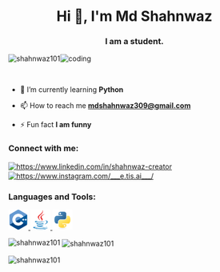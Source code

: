 <h1 align="center">Hi 👋, I'm Md Shahnwaz</h1>
<h3 align="center">I am a student.</h3>
<img align="right" alt="coding" width="400" src="https://videoplasty.com/stock-animation/chill-coding-programming-lofi-animation-11018">


<p align="left"> <img src="https://komarev.com/ghpvc/?username=shahnwaz101&label=Profile%20views&color=0e75b6&style=flat" alt="shahnwaz101" /> </p>

<p align="left"> <a href="https://twitter.com/" target="blank"><img src="https://img.shields.io/twitter/follow/?logo=twitter&style=for-the-badge" alt="" /></a> </p>

- 🌱 I’m currently learning **Python**

- 📫 How to reach me **mdshahnwaz309@gmail.com**

- ⚡ Fun fact **I am funny**

<h3 align="left">Connect with me:</h3>
<p align="left">
<a href="https://linkedin.com/in/https://www.linkedin.com/in/shahnwaz-creator" target="blank"><img align="center" src="https://raw.githubusercontent.com/rahuldkjain/github-profile-readme-generator/master/src/images/icons/Social/linked-in-alt.svg" alt="https://www.linkedin.com/in/shahnwaz-creator" height="30" width="40" /></a>
<a href="https://instagram.com/https://www.instagram.com/___e.tis.ai___/" target="blank"><img align="center" src="https://raw.githubusercontent.com/rahuldkjain/github-profile-readme-generator/master/src/images/icons/Social/instagram.svg" alt="https://www.instagram.com/___e.tis.ai___/" height="30" width="40" /></a>
</p>

<h3 align="left">Languages and Tools:</h3>
<p align="left"> <a href="https://www.w3schools.com/cpp/" target="_blank" rel="noreferrer"> <img src="https://raw.githubusercontent.com/devicons/devicon/master/icons/cplusplus/cplusplus-original.svg" alt="cplusplus" width="40" height="40"/> </a> <a href="https://www.java.com" target="_blank" rel="noreferrer"> <img src="https://raw.githubusercontent.com/devicons/devicon/master/icons/java/java-original.svg" alt="java" width="40" height="40"/> </a> <a href="https://www.python.org" target="_blank" rel="noreferrer"> <img src="https://raw.githubusercontent.com/devicons/devicon/master/icons/python/python-original.svg" alt="python" width="40" height="40"/> </a> </p>

<p><img align="left" src="https://github-readme-stats.vercel.app/api/top-langs?username=shahnwaz101&show_icons=true&locale=en&layout=compact" alt="shahnwaz101" /></p>

<p>&nbsp;<img align="center" src="https://github-readme-stats.vercel.app/api?username=shahnwaz101&show_icons=true&locale=en" alt="shahnwaz101" /></p>

<p><img align="center" src="https://github-readme-streak-stats.herokuapp.com/?user=shahnwaz101&" alt="shahnwaz101" /></p>
